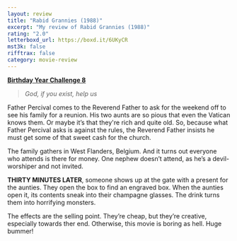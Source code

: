 ```yaml
---
layout: review
title: "Rabid Grannies (1988)"
excerpt: "My review of Rabid Grannies (1988)"
rating: "2.0"
letterboxd_url: https://boxd.it/6UKyCR
mst3k: false
rifftrax: false
category: movie-review
---
```


<b><a href="https://boxd.it/sWI7Y">Birthday Year Challenge 8</a></b>

<blockquote><i>God, if you exist, help us</i></blockquote>

Father Percival comes to the Reverend Father to ask for the weekend off to see his family for a reunion. His two aunts are so pious that even the Vatican knows them. Or maybe it’s that they're rich and quite old. So, because what Father Percival asks is against the rules, the Reverend Father insists he must get some of that sweet cash for the church.

The family gathers in West Flanders, Belgium. And it turns out everyone who attends is there for money. One nephew doesn’t attend, as he’s a devil-worshiper and not invited.

<b>THIRTY MINUTES LATER</b>, someone shows up at the gate with a present for the aunties. They open the box to find an engraved box. When the aunties open it, its contents sneak into their champagne glasses. The drink turns them into horrifying monsters.

The effects are the selling point. They’re cheap, but they’re creative, especially towards ther end. Otherwise, this movie is boring as hell. Huge bummer!
